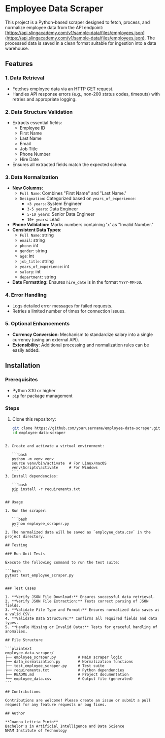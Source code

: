 # Employee Data Scraper

This project is a Python-based scraper designed to fetch, process, and normalize employee data from the API endpoint: [https://api.slingacademy.com/v1/sample-data/files/employees.json](https://api.slingacademy.com/v1/sample-data/files/employees.json). The processed data is saved in a clean format suitable for ingestion into a data warehouse.

## Features

### 1. **Data Retrieval**
- Fetches employee data via an HTTP GET request.
- Handles API response errors (e.g., non-200 status codes, timeouts) with retries and appropriate logging.

### 2. **Data Structure Validation**
- Extracts essential fields:
  - Employee ID
  - First Name
  - Last Name
  - Email
  - Job Title
  - Phone Number
  - Hire Date
- Ensures all extracted fields match the expected schema.

### 3. **Data Normalization**
- **New Columns:**
  - `Full Name`: Combines "First Name" and "Last Name."
  - `Designation`: Categorized based on `years_of_experience`:
    - `<3 years`: System Engineer
    - `3-5 years`: Data Engineer
    - `5-10 years`: Senior Data Engineer
    - `10+ years`: Lead
- **Phone Validation:** Marks numbers containing 'x' as "Invalid Number."
- **Consistent Data Types:**
  - `Full Name`: string
  - `email`: string
  - `phone`: int
  - `gender`: string
  - `age`: int
  - `job_title`: string
  - `years_of_experience`: int
  - `salary`: int
  - `department`: string
- **Date Formatting:** Ensures `hire_date` is in the format `YYYY-MM-DD`.

### 4. **Error Handling**
- Logs detailed error messages for failed requests.
- Retries a limited number of times for connection issues.

### 5. **Optional Enhancements**
- **Currency Conversion:** Mechanism to standardize salary into a single currency (using an external API).
- **Extensibility:** Additional processing and normalization rules can be easily added.

## Installation

### Prerequisites
- Python 3.10 or higher
- `pip` for package management

### Steps
1. Clone this repository:
   ```bash
   git clone https://github.com/yourusername/employee-data-scraper.git
   cd employee-data-scraper
````

2. Create and activate a virtual environment:

   ```bash
   python -m venv venv
   source venv/bin/activate  # For Linux/macOS
   venv\Scripts\activate     # For Windows
   ```
3. Install dependencies:

   ```bash
   pip install -r requirements.txt
   ```

## Usage

1. Run the scraper:

   ```bash
   python employee_scraper.py
   ```
2. The normalized data will be saved as `employee_data.csv` in the project directory.

## Testing

### Run Unit Tests

Execute the following command to run the test suite:

```bash
pytest test_employee_scraper.py
```

### Test Cases

1. **Verify JSON File Download:** Ensures successful data retrieval.
2. **Verify JSON File Extraction:** Tests correct parsing of JSON fields.
3. **Validate File Type and Format:** Ensures normalized data saves as a valid CSV.
4. **Validate Data Structure:** Confirms all required fields and data types.
5. **Handle Missing or Invalid Data:** Tests for graceful handling of anomalies.

## File Structure

```plaintext
employee-data-scraper/
├── employee_scraper.py          # Main scraper logic
├── data_normalization.py        # Normalization functions
├── test_employee_scraper.py     # Test suite
├── requirements.txt             # Python dependencies
├── README.md                    # Project documentation
└── employee_data.csv            # Output file (generated)
```

## Contributions

Contributions are welcome! Please create an issue or submit a pull request for any feature requests or bug fixes.

## Author

**Joanna Leticia Pinto**
Bachelor's in Artificial Intelligence and Data Science
NMAM Institute of Technology


